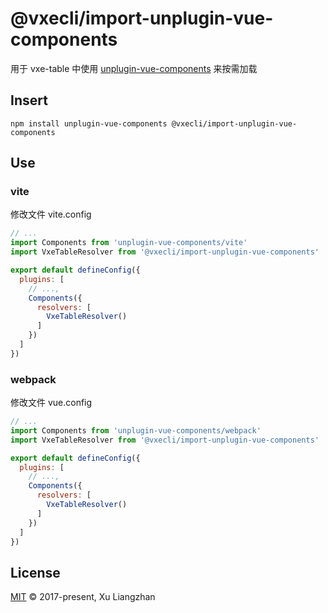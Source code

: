 # @vxecli/import-unplugin-vue-components

用于 vxe-table 中使用 [unplugin-vue-components](https://www.npmjs.com/package/unplugin-vue-components) 来按需加载

## Insert

```shell
npm install unplugin-vue-components @vxecli/import-unplugin-vue-components
```

## Use

### vite

修改文件 vite.config

```javascript
// ...
import Components from 'unplugin-vue-components/vite'
import VxeTableResolver from '@vxecli/import-unplugin-vue-components'

export default defineConfig({
  plugins: [
    // ...,
    Components({
      resolvers: [
        VxeTableResolver()
      ]
    })
  ]
})
```

### webpack

修改文件 vue.config

```javascript
// ...
import Components from 'unplugin-vue-components/webpack'
import VxeTableResolver from '@vxecli/import-unplugin-vue-components'

export default defineConfig({
  plugins: [
    // ...,
    Components({
      resolvers: [
        VxeTableResolver()
      ]
    })
  ]
})
```

## License

[MIT](LICENSE) © 2017-present, Xu Liangzhan
